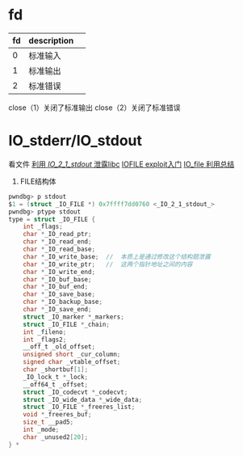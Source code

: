 # fd

| fd  | description |     |
| --- | ----------- | --- |
| 0   | 标准输入    |     |
| 1   | 标准输出    |     |
| 2   | 标准错误    |     |

close（1）关闭了标准输出
close（2）关闭了标准错误


# IO_stderr/IO_stdout

看文件 [利用 _IO_2_1_stdout_ 泄露libc](https://www.jianshu.com/p/27152c14e2e7)
[IOFILE exploit入门](https://mp.weixin.qq.com/s/yrXGg_r-9p9m1qbNolI-5g)
[IO_file 利用总结](https://mp.weixin.qq.com/s/U4XNbjiaSogo9m91ZKaG3g)

1. FILE结构体

```c
pwndbg> p stdout 
$1 = (struct _IO_FILE *) 0x7ffff7dd0760 <_IO_2_1_stdout_>
pwndbg> ptype stdout
type = struct _IO_FILE {
    int _flags;
    char *_IO_read_ptr;
    char *_IO_read_end;
    char *_IO_read_base;
    char *_IO_write_base;  //  本质上是通过修改这个结构题泄露
    char *_IO_write_ptr;   //  这两个指针地址之间的内容
    char *_IO_write_end;
    char *_IO_buf_base;
    char *_IO_buf_end;
    char *_IO_save_base;
    char *_IO_backup_base;
    char *_IO_save_end;
    struct _IO_marker *_markers;
    struct _IO_FILE *_chain;
    int _fileno;
    int _flags2;
    __off_t _old_offset;
    unsigned short _cur_column;
    signed char _vtable_offset;
    char _shortbuf[1];
    _IO_lock_t *_lock;
    __off64_t _offset;
    struct _IO_codecvt *_codecvt;
    struct _IO_wide_data *_wide_data;
    struct _IO_FILE *_freeres_list;
    void *_freeres_buf;
    size_t __pad5;
    int _mode;
    char _unused2[20];
} *
```
